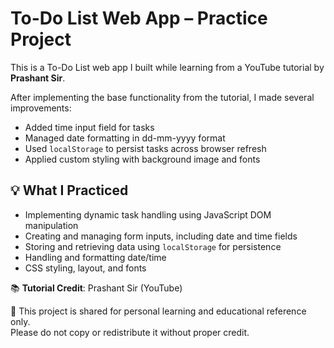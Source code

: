 # To-Do List Web App – Practice Project

This is a To-Do List web app I built while learning from a YouTube tutorial by **Prashant Sir**.

After implementing the base functionality from the tutorial, I made several improvements:

- Added time input field for tasks
- Managed date formatting in dd-mm-yyyy format
- Used `localStorage` to persist tasks across browser refresh
- Applied custom styling with background image and fonts

## 💡 What I Practiced
- Implementing dynamic task handling using JavaScript DOM manipulation
- Creating and managing form inputs, including date and time fields
- Storing and retrieving data using `localStorage` for persistence
- Handling and formatting date/time
- CSS styling, layout, and fonts

📚 **Tutorial Credit**: Prashant Sir (YouTube)

🛑 This project is shared for personal learning and educational reference only.  
Please do not copy or redistribute it without proper credit.

